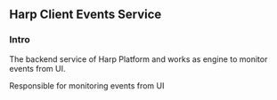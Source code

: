 ## Harp Client Events Service

### Intro

The backend service of Harp Platform and works as engine to monitor events from UI.

Responsible for monitoring events from UI


